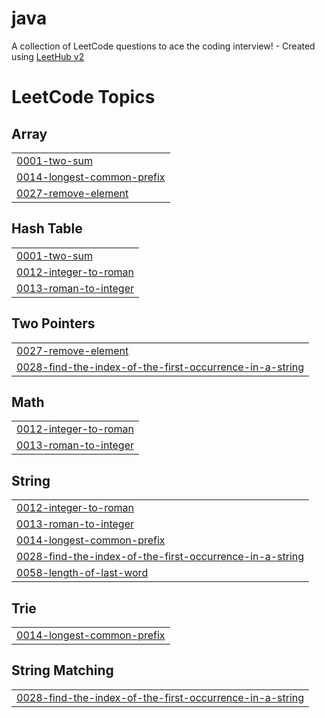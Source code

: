 # java
A collection of LeetCode questions to ace the coding interview! - Created using [LeetHub v2](https://github.com/arunbhardwaj/LeetHub-2.0)

<!---LeetCode Topics Start-->
# LeetCode Topics
## Array
|  |
| ------- |
| [0001-two-sum](https://github.com/niharika-25bisen/java/tree/master/0001-two-sum) |
| [0014-longest-common-prefix](https://github.com/niharika-25bisen/java/tree/master/0014-longest-common-prefix) |
| [0027-remove-element](https://github.com/niharika-25bisen/java/tree/master/0027-remove-element) |
## Hash Table
|  |
| ------- |
| [0001-two-sum](https://github.com/niharika-25bisen/java/tree/master/0001-two-sum) |
| [0012-integer-to-roman](https://github.com/niharika-25bisen/java/tree/master/0012-integer-to-roman) |
| [0013-roman-to-integer](https://github.com/niharika-25bisen/java/tree/master/0013-roman-to-integer) |
## Two Pointers
|  |
| ------- |
| [0027-remove-element](https://github.com/niharika-25bisen/java/tree/master/0027-remove-element) |
| [0028-find-the-index-of-the-first-occurrence-in-a-string](https://github.com/niharika-25bisen/java/tree/master/0028-find-the-index-of-the-first-occurrence-in-a-string) |
## Math
|  |
| ------- |
| [0012-integer-to-roman](https://github.com/niharika-25bisen/java/tree/master/0012-integer-to-roman) |
| [0013-roman-to-integer](https://github.com/niharika-25bisen/java/tree/master/0013-roman-to-integer) |
## String
|  |
| ------- |
| [0012-integer-to-roman](https://github.com/niharika-25bisen/java/tree/master/0012-integer-to-roman) |
| [0013-roman-to-integer](https://github.com/niharika-25bisen/java/tree/master/0013-roman-to-integer) |
| [0014-longest-common-prefix](https://github.com/niharika-25bisen/java/tree/master/0014-longest-common-prefix) |
| [0028-find-the-index-of-the-first-occurrence-in-a-string](https://github.com/niharika-25bisen/java/tree/master/0028-find-the-index-of-the-first-occurrence-in-a-string) |
| [0058-length-of-last-word](https://github.com/niharika-25bisen/java/tree/master/0058-length-of-last-word) |
## Trie
|  |
| ------- |
| [0014-longest-common-prefix](https://github.com/niharika-25bisen/java/tree/master/0014-longest-common-prefix) |
## String Matching
|  |
| ------- |
| [0028-find-the-index-of-the-first-occurrence-in-a-string](https://github.com/niharika-25bisen/java/tree/master/0028-find-the-index-of-the-first-occurrence-in-a-string) |
<!---LeetCode Topics End-->